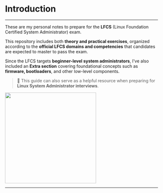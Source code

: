 # Introduction
<hr>

These are my personal notes to prepare for the **LFCS** (Linux Foundation Certified System Administrator) exam.

This repository includes both **theory and practical exercises**, organized according to the **official LFCS domains and competencies** that candidates are expected to master to pass the exam.

Since the LFCS targets **beginner-level system administrators**, I've also included an **Extra section** covering foundational concepts such as **firmware, bootloaders**, and other low-level components.

> 🧠 This guide can also serve as a helpful resource when preparing for **Linux System Administrator interviews**.

<div style="align: center"> <img src="https://camo.githubusercontent.com/2298eaf7ac633931daba4595a5ac23dd7f79af1fad2afb81d15a67ae588ee991/68747470733a2f2f696d616765732e796f75726163636c61696d2e636f6d2f696d616765732f31653636313163612d386166652d346563632d616434642d3330356662613532656537652f315f4c4643532d363030783630302e706e67" width="300"> </div>

<hr>




